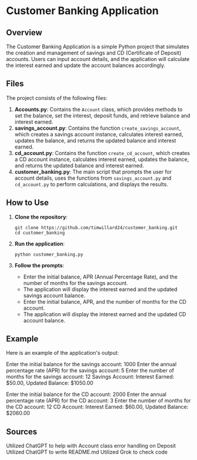 # Customer Banking Application

## Overview

The Customer Banking Application is a simple Python project that simulates the creation and management of savings and CD (Certificate of Deposit) accounts. Users can input account details, and the application will calculate the interest earned and update the account balances accordingly.

## Files

The project consists of the following files:

1. **Accounts.py**: Contains the `Account` class, which provides methods to set the balance, set the interest, deposit funds, and retrieve balance and interest earned.
2. **savings_account.py**: Contains the function `create_savings_account`, which creates a savings account instance, calculates interest earned, updates the balance, and returns the updated balance and interest earned.
3. **cd_account.py**: Contains the function `create_cd_account`, which creates a CD account instance, calculates interest earned, updates the balance, and returns the updated balance and interest earned.
4. **customer_banking.py**: The main script that prompts the user for account details, uses the functions from `savings_account.py` and `cd_account.py` to perform calculations, and displays the results.

## How to Use

1. **Clone the repository**:
    ```
    git clone https://github.com/timwillard24/customer_banking.git
    cd customer_banking
    ```

2. **Run the application**:
    ```
    python customer_banking.py
    ```

3. **Follow the prompts**:
    - Enter the initial balance, APR (Annual Percentage Rate), and the number of months for the savings account.
    - The application will display the interest earned and the updated savings account balance.
    - Enter the initial balance, APR, and the number of months for the CD account.
    - The application will display the interest earned and the updated CD account balance.

## Example

Here is an example of the application's output:

Enter the initial balance for the savings account: 1000
Enter the annual percentage rate (APR) for the savings account: 5
Enter the number of months for the savings account: 12
Savings Account: Interest Earned: $50.00, Updated Balance: $1050.00

Enter the initial balance for the CD account: 2000
Enter the annual percentage rate (APR) for the CD account: 3
Enter the number of months for the CD account: 12
CD Account: Interest Earned: $60.00, Updated Balance: $2060.00

## Sources
Utilized ChatGPT to help with Account class error handling on Deposit
Utilized ChatGPT to write README.md
Utilized Grok to check code

